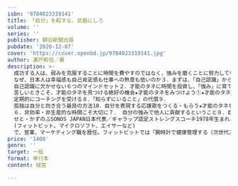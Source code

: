 ```yaml
---
isbn: '9784023319141'
title: 「自分」を殺すな、武器にしろ
volume: ''
series: ''
publisher: 朝日新聞出版
pubdate: '2020-12-07'
cover: 'https://cover.openbd.jp/9784023319141.jpg'
author: 瀬戸和信／著
description: >-
  成功する人は、弱みを克服することに時間を費やすのではなく、強みを磨くことに努力しています。苦手なことは、どれだけやっても、せいぜい平均どまり。でも、すでに持っている才能を磨いていけば、自分にしかない武器を持つことになるのです。しかし、多くの人が自分の本当の才能に気づいていません。才能を自覚しないまま放置していては、せっかくの「自分」を殺してしまっているのと同じです。本書では、自己認識の力を高めて、“才能のタネ”を発見し、ふだんの仕事のなかで生かしながら磨き上げていく方法を解説。数々の外資系企業でステップアップを続け、ギャラップ社認定ストレングスコーチでもある著者が実践を通じて得てきた知見を明かします。【目次】第１章　なぜ、いま自分の“本当の強み”に気づいてほしいのか１．９割の人が「自分」を知らない２．
  なぜ、日本人は幸福感も自己肯定感も仕事への熱意も低いのか３．まずは、「自己認識」からはじめよう４．自己認識は組織の問題も解決する５．生まれ持った「能力」ではなく「自分らしさ」に目を向ける第２章　自分の“才能のタネ”を知る方法１．
  自己認識に欠かせない６つのマインドセット２．才能のタネに時間を投資し、「強み」に育てる３．
  苦しいときこそ、才能のタネを見つける絶好の機会★才能のタネをみつけよう①★才能のタネをみつけよう②４．イライラした瞬間を見逃さない★才能のタネをみつけよう③５．誰かの代わりに、あなたがやってあげたこと★才能のタネをみつけよう④６．他者からのフィードバックで、才能を可視化する★才能のタネをみつけよう⑤★才能のタネをみつけよう⑥７．
  定期的にコーチングを受ける８．「知らずにいること」の代償９．
  孤独は自分と向き合う最良の方法10．自分を表現する応援歌をつくる・もらう★才能のタネをみつけよう⑦11．才能診断ツールを使ってみる12．世界のエグゼクティブが活用するクリフトンストレングス・テスト13．診断ツールにおぼれてはいけない第３章　自分の強みをめいっぱい生かす１．世界のリーダーたちの共通点２．対話型リーダー３．上司や部下と?良好な関係”を築けていますか？４．自分の弱みをさらけだすのは、誰だって怖い５．「自分のために」から「あなたのために」へ
  ６．非効率・非生産的な時間こそ大切に７． 自分の強みで他人に貢献するということ８．自分の器を広げていくのが人生９．実践「前」の手引き##著者略歴瀬戸和信
  せと・かずのぶSONOS JAPAN日本代表／ギャラップ認定ストレングスコーチ1978年生まれ、石川県金沢市出身。外資系企業
  (フィットビット、マイクロソフト、エイサーなど)
  で、営業、マーケティング職を歴任。フィットビットでは「腕時計で健康管理する（次世代万歩計）」という考え方を普及させるために日本の事業立ち上げに携わる。マイクロソフトでは「新しいパソコンの使い方（Surface）」を広めるために日本の初代製品責任者として事業を推進。エイサーでは「必要ない機能を削ぎ落し、5万円で買えるパソコン（ネットブック）」を普及させるためにマーケティング門で事業を推
price: '1400'
genre: ''
target: 一般
format: 単行本
content: 経営

---
```

